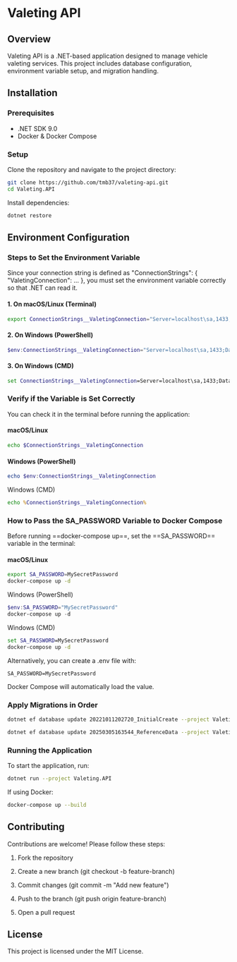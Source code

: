 ﻿# Valeting API

## Overview

Valeting API is a .NET-based application designed to manage vehicle valeting services. This project includes database configuration, environment variable setup, and migration handling.

## Installation

### Prerequisites

- .NET SDK 9.0
- Docker & Docker Compose

### Setup

Clone the repository and navigate to the project directory:

```sh
git clone https://github.com/tmb37/valeting-api.git
cd Valeting.API
```

Install dependencies:

```sh
dotnet restore
```

## Environment Configuration

### Steps to Set the Environment Variable

Since your connection string is defined as "ConnectionStrings": { "ValetingConnection": ... }, you must set the environment variable correctly so that .NET can read it.

#### 1. On macOS/Linux (Terminal)

```sh
export ConnectionStrings__ValetingConnection="Server=localhost\sa,1433;Database=Valeting;User ID=sa;Password=MySecretPassword;Integrated Security=False;Trusted_Connection=False;TrustServerCertificate=True;"
```

#### 2. On Windows (PowerShell)

```powershell
$env:ConnectionStrings__ValetingConnection="Server=localhost\sa,1433;Database=Valeting;User ID=sa;Password=MySecretPassword;Integrated Security=False;Trusted_Connection=False;TrustServerCertificate=True;"
```

#### 3. On Windows (CMD)

```cmd
set ConnectionStrings__ValetingConnection=Server=localhost\sa,1433;Database=Valeting;User ID=sa;
```

### Verify if the Variable is Set Correctly

You can check it in the terminal before running the application:

#### macOS/Linux

```sh
echo $ConnectionStrings__ValetingConnection
```

#### Windows (PowerShell)

```powershell
echo $env:ConnectionStrings__ValetingConnection
```

Windows (CMD)

```cmd
echo %ConnectionStrings__ValetingConnection%
```

### How to Pass the SA_PASSWORD Variable to Docker Compose

Before running ==docker-compose up==, set the ==SA_PASSWORD== variable in the terminal:

#### macOS/Linux

```sh
export SA_PASSWORD=MySecretPassword
docker-compose up -d
```

Windows (PowerShell)

```powershell
$env:SA_PASSWORD="MySecretPassword"
docker-compose up -d
```

Windows (CMD)

```cmd
set SA_PASSWORD=MySecretPassword
docker-compose up -d
```

Alternatively, you can create a .env file with:

```env
SA_PASSWORD=MySecretPassword
```

Docker Compose will automatically load the value.

### Apply Migrations in Order

```sh
dotnet ef database update 20221011202720_InitialCreate --project Valeting.Repository --startup-project Valeting.API

dotnet ef database update 20250305163544_ReferenceData --project Valeting.Repository --startup-project Valeting.API
```

### Running the Application

To start the application, run:

```sh
dotnet run --project Valeting.API
```

If using Docker:

```sh
docker-compose up --build
```

## Contributing

Contributions are welcome! Please follow these steps:

1. Fork the repository

2. Create a new branch (git checkout -b feature-branch)

3. Commit changes (git commit -m "Add new feature")

4. Push to the branch (git push origin feature-branch)

5. Open a pull request

## License

This project is licensed under the MIT License.